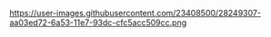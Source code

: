 https://user-images.githubusercontent.com/23408500/28249307-aa03ed72-6a53-11e7-93dc-cfc5acc509cc.png
